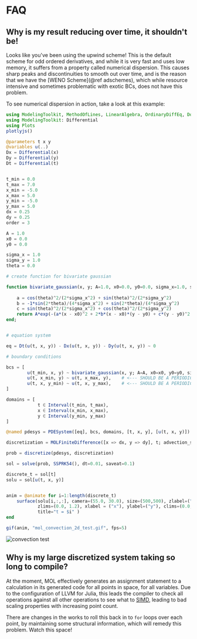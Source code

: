 # FAQ

## Why is my result reducing over time, it shouldn't be!
Looks like you've been using the upwind scheme! This is the default scheme for odd ordered derivatives, and while it is very fast and uses low memory, it suffers from a property called numerical dispersion.
This causes sharp peaks and discontinuities to smooth out over time, and is the reason that we have the [WENO Scheme](@ref adschemes), which while resource intensive and sometimes problematic with exotic BCs, does not have this problem.

To see numerical dispersion in action, take a look at this example:
```julia
using ModelingToolkit, MethodOfLines, LinearAlgebra, OrdinaryDiffEq, DomainSets
using ModelingToolkit: Differential
using Plots
plotlyjs()

@parameters t x y
@variables u(..)
Dx = Differential(x)
Dy = Differential(y)
Dt = Differential(t)


t_min = 0.0
t_max = 7.0
x_min = -5.0
x_max = 5.0
y_min = -5.0
y_max = 5.0
dx = 0.25
dy = 0.25
order = 3

A = 1.0
x0 = 0.0
y0 = 0.0

sigma_x = 1.0
sigma_y = 1.0
theta = 0.0

# create function for bivariate gaussian

function bivariate_gaussian(x, y; A=1.0, x0=0.0, y0=0.0, sigma_x=1.0, sigma_y=1.0, theta=0.0)
    
    a = cos(theta)^2/(2*sigma_x^2) + sin(theta)^2/(2*sigma_y^2)
    b = -1*sin(2*theta)/(4*sigma_x^2) + sin(2*theta)/(4*sigma_y^2)
    c = sin(theta)^2/(2*sigma_x^2) + cos(theta)^2/(2*sigma_y^2)
    return A*exp(-(a*(x - x0)^2 + 2*b*(x - x0)*(y - y0) + c*(y - y0)^2 ))
end;


# equation system

eq = Dt(u(t, x, y)) - Dx(u(t, x, y)) - Dy(u(t, x, y)) ~ 0 

# boundary conditions

bcs = [
        u(t_min, x, y) ~ bivariate_gaussian(x, y; A=A, x0=x0, y0=y0, sigma_x=sigma_x, sigma_y=sigma_y, theta=theta),
        u(t, x_min, y) ~ u(t, x_max, y),    # <--- SHOULD BE A PERIODIC BOUNDARY CONDITION
        u(t, x, y_min) ~ u(t, x, y_max),    # <--- SHOULD BE A PERIODIC BOUNDARY CONDITION
]

domains = [
            t ∈ Interval(t_min, t_max),
            x ∈ Interval(x_min, x_max),
            y ∈ Interval(y_min, y_max)
]

@named pdesys = PDESystem([eq], bcs, domains, [t, x, y], [u(t, x, y)])

discretization = MOLFiniteDifference([x => dx, y => dy], t; advection_scheme=UpwindScheme())

prob = discretize(pdesys, discretization)

sol = solve(prob, SSPRK54(), dt=0.01, saveat=0.1)

discrete_t = sol[t]
solu = sol[u(t, x, y)]


anim = @animate for i=1:length(discrete_t)
    surface(solu[i,:,:], camera=(55.0, 30.0), size=(500,500), zlabel=("z"), 
            zlims=(0.0, 1.2), xlabel = ("x"), ylabel=("y"), clims=(0.0,1.0), 
            title="t = $i" )
end

gif(anim, "mol_convection_2d_test.gif", fps=5)
```
![convection test](https://github.com/SciML/MethodOfLines.jl/assets/9698054/45f4ace0-6291-478d-abb8-93d68ae3c9aa)

## Why is my large discretized system taking so long to compile?

At the moment, MOL effectively generates an assignment statement to a calculation in its generated code for all points in space, for all variables. Due to the configuration of LLVM for Julia, this leads the compiler to check all operations against all other operations to see what to [SIMD](https://en.wikipedia.org/wiki/Single_instruction,_multiple_data), leading to bad scaling properties with increasing point count.

There are changes in the works to roll this back in to `for` loops over each point, by maintaining some structural information, which will remedy this problem. Watch this space!
